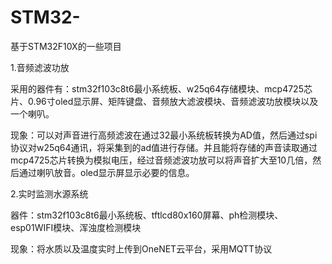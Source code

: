 # STM32-
基于STM32F10X的一些项目

1.音频滤波功放

采用的器件有：stm32f103c8t6最小系统板、w25q64存储模块、mcp4725芯片、0.96寸oled显示屏、矩阵键盘、音频放大滤波模块、音频滤波功放模块以及一个喇叭。


现象：可以对声音进行高频滤波在通过32最小系统板转换为AD值，然后通过spi协议对w25q64通讯，将采集到的ad值进行存储。并且能将存储的声音读取通过mcp4725芯片转换为模拟电压，经过音频滤波功放可以将声音扩大至10几倍，然后通过喇叭放音。oled显示屏显示必要的信息。

2.实时监测水源系统

器件：stm32f103c8t6最小系统板、tftlcd80x160屏幕、ph检测模块、esp01WIFI模块、浑浊度检测模块

现象：将水质以及温度实时上传到OneNET云平台，采用MQTT协议
